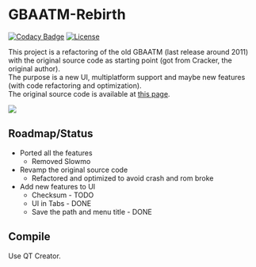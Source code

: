 # GBAATM-Rebirth
[![Codacy Badge](https://api.codacy.com/project/badge/Grade/854bf910a8ed4ec2ad2249a2045d3fbb)](https://app.codacy.com/manual/mte90/GBAATM-Rebirth?utm_source=github.com&utm_medium=referral&utm_content=Mte90/GBAATM-Rebirth&utm_campaign=Badge_Grade_Settings)
[![License](https://img.shields.io/badge/License-GPL%20v3-blue.svg)](http://www.gnu.org/licenses/gpl-3.0)   

This project is a refactoring of the old GBAATM (last release around 2011) with the original source code as starting point (got from Cracker, the original author).  
The purpose is a new UI, multiplatform support and maybe new features (with code refactoring and optimization).  
The original source code is available at [this page](https://github.com/Mte90/GBAATM-Rebirth/releases/tag/original).  

![](https://user-images.githubusercontent.com/403283/81478548-88cc8380-921e-11ea-8a90-fc25344fecbc.png)

## Roadmap/Status

* Ported all the features
  * Removed Slowmo
* Revamp the original source code
  * Refactored and optimized to avoid crash and rom broke
* Add new features to UI
  * Checksum - TODO
  * UI in Tabs - DONE
  * Save the path and menu title - DONE

## Compile

Use QT Creator.
